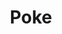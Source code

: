 ---
abv: 4.5%
alt:
availability: Keg
bitterness: 
description: A Berliner Weiss that is barrel aged for 2 months to create a dry, lightly tart ale.
gravity: 
hops: 
ibu: N/A
img: beer.jpg
layout: beer
malt: 
modal-id: poke
title: Poke
on-tap: yup
sourness: 
style: Berliner Weisse
---